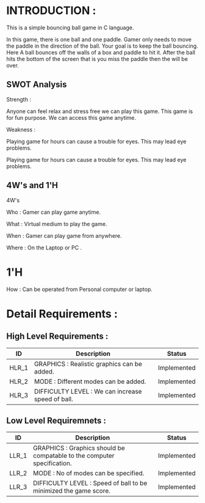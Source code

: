 # INTRODUCTION :

This is a simple bouncing ball game in C language.

In this game, there is one ball and one paddle. Gamer only needs to move the paddle in the direction of the ball. Your goal is to keep the ball bouncing. Here A ball bounces off the walls of a box and paddle to hit it. After the ball hits the bottom of the screen that is you miss the paddle then the will be over.



## SWOT Analysis

Strength :

Anyone can feel relax and stress free we can play this game.
This game is for fun purpose.
We can access this game anytime.

Weakness :

Playing game for hours can cause a trouble for eyes.
This may lead eye problems.

Playing game for hours can cause a trouble for eyes.
This may lead eye problems.

## 4W's and 1'H

4W's

Who : Gamer can play game anytime.

What : Virtual medium to play the game.

When : Gamer can play game from anywhere.

Where : On the Laptop or PC .

# 1'H

How : Can be operated from Personal computer or laptop.

# Detail Requirements :

## High Level Requirements :

| ID |	Description | Status |
| ---- | ---- | ---- |
| HLR_1	| GRAPHICS : Realistic graphics can be added. | Implemented |
| HLR_2	| MODE : Different modes can be added. | Implemented |
| HLR_3 | DIFFICULTY LEVEL : We can increase speed of ball. | Implemented |

## Low Level Requiremnets :
| ID | Description | Status |
| ---- | ---- | ---- |
| LLR_1 | GRAPHICS : Graphics should be compatable to the computer specification. | Implemented |
| LLR_2 | MODE : No of modes can be specified. | Implemented |
| LLR_3 | DIFFICULTY LEVEL : Speed of ball to be minimized the game score. | Implemented |
